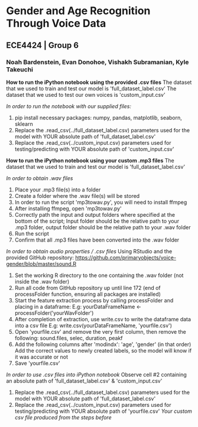 # Gender and Age Recognition Through Voice Data
## ECE4424 | Group 6
### Noah Bardenstein, Evan Donohoe, Vishakh Subramanian, Kyle Takeuchi

**How to run the iPython notebook using the provided .csv files**
The dataset that we used to train and test our model is 'full_dataset_label.csv'
The dataset that we used to test our own voices is 'custom_input.csv'

*In order to run the notebook with our supplied files:*
1. pip install necessary packages: numpy, pandas, matplotlib, seaborn, sklearn
2. Replace the .read_csv(../full_dataset_label.csv) parameters used for the model with YOUR absolute path of 'full_dataset_label.csv'
3. Replace the .read_csv(../custom_input.csv) parameters used for testing/predicting with YOUR absolute path of 'custom_input.csv' 

**How to run the iPython notebook using your custom .mp3 files**
The dataset that we used to train and test our model is 'full_dataset_label.csv'

*In order to obtain .wav files*
1. Place your .mp3 file(s) into a folder
2. Create a folder where the .wav file(s) will be stored
3. In order to run the script 'mp3towav.py', you will need to install ffmpeg
4. After installing ffmpeg, open 'mp3towav.py'
5. Correctly path the input and output folders where specified at the bottom of the script; Input folder should be the relative path to your .mp3 folder, output folder should be the relative path to your .wav folder
6. Run the script
7. Confirm that all .mp3 files have been converted into the .wav folder

*In order to obtain audio properties / .csv files*
Using RStudio and the provided GitHub repository: https://github.com/primaryobjects/voice-gender/blob/master/sound.R
1. Set the working R directory to the one containing the .wav folder (not inside the .wav folder)
2. Run all code from GitHub repository up until line 172 (end of processFolder function, ensuring all packages are installed)
3. Start the feature extraction process by calling processFolder and placing in a dataframe:
    E.g: yourDataFrameName <- processFolder('yourWavFolder')
4. After completion of extraction, use write.csv to write the dataframe data into a csv file
    E.g: write.csv(yourDataFrameName, 'yourfile.csv')
5. Open 'yourfile.csv' and remove the very first column, then remove the following: sound.files, selec, duration, peakf
6. Add the following columns after 'modindx': 'age', 'gender' (in that order)
    Add the correct values to newly created labels, so the model will know if it was accurate or not
7. Save 'yourfile.csv'

*In order to use .csv files into iPython notebook*
Observe cell #2 containing an absolute path of 'full_dataset_label.csv' & 'custom_input.csv'
1. Replace the .read_csv(../full_dataset_label.csv) parameters used for the model with YOUR absolute path of 'full_dataset_label.csv'
2. Replace the .read_csv(../custom_input.csv) parameters used for testing/predicting with YOUR absolute path of 'yourfile.csv' 
    *Your custom csv file produced from the steps before*
